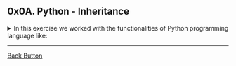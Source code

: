 ## 0x0A. Python - Inheritance

<details>
<summary>In this exercise we worked with the functionalities of Python programming language like: </summary>
<br>

- Inheritance.
- Multiple inheritance.

</details>

---

[Back Button](https://github.com/FatChicken277/holbertonschool-higher_level_programming)
